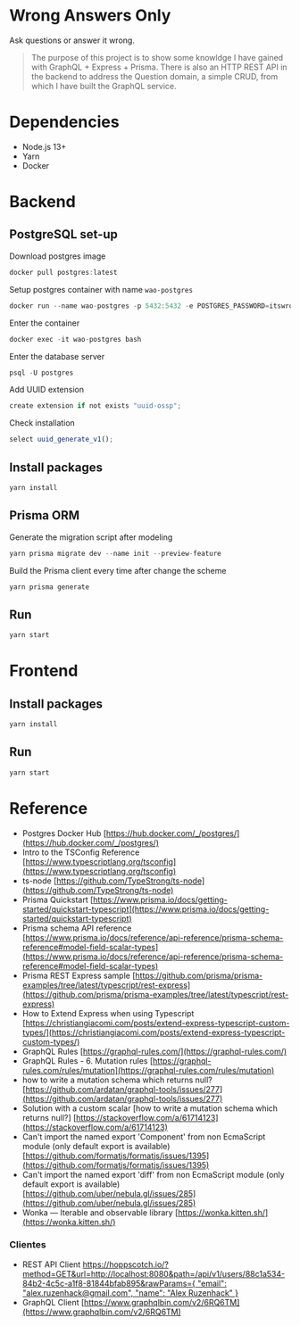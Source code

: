 # Wrong Answers Only

Ask questions or answer it wrong.

> The purpose of this project is to show some knowldge I have gained with GraphQL + Express + Prisma. There is also an HTTP REST API in the backend to address the Question domain, a simple CRUD, from which I have built the GraphQL service.

# Dependencies

- Node.js 13+
- Yarn
- Docker

# Backend

## PostgreSQL set-up

Download postgres image

```jsx
docker pull postgres:latest
```

Setup postgres container with name `wao-postgres`

```jsx
docker run --name wao-postgres -p 5432:5432 -e POSTGRES_PASSWORD=itswrong -d postgres
```

Enter the container

```jsx
docker exec -it wao-postgres bash
```

Enter the database server

```jsx
psql -U postgres
```

Add UUID extension

```jsx
create extension if not exists "uuid-ossp";
```

Check installation

```jsx
select uuid_generate_v1();
```

## Install packages

```jsx
yarn install
```

## Prisma ORM

Generate the migration script after modeling

```jsx
yarn prisma migrate dev --name init --preview-feature
```

Build the Prisma client every time after change the scheme

```jsx
yarn prisma generate
```

## Run

```jsx
yarn start
```

# Frontend

## Install packages

```jsx
yarn install
```

## Run

```jsx
yarn start
```

# Reference

- Postgres Docker Hub
[https://hub.docker.com/_/postgres/](https://hub.docker.com/_/postgres/)
- Intro to the TSConfig Reference
[https://www.typescriptlang.org/tsconfig](https://www.typescriptlang.org/tsconfig)
- ts-node
[https://github.com/TypeStrong/ts-node](https://github.com/TypeStrong/ts-node)
- Prisma Quickstart
[https://www.prisma.io/docs/getting-started/quickstart-typescript](https://www.prisma.io/docs/getting-started/quickstart-typescript)
- Prisma schema API reference
[https://www.prisma.io/docs/reference/api-reference/prisma-schema-reference#model-field-scalar-types](https://www.prisma.io/docs/reference/api-reference/prisma-schema-reference#model-field-scalar-types)
- Prisma REST Express sample
[https://github.com/prisma/prisma-examples/tree/latest/typescript/rest-express](https://github.com/prisma/prisma-examples/tree/latest/typescript/rest-express)
- How to Extend Express when using Typescript
[https://christiangiacomi.com/posts/extend-express-typescript-custom-types/](https://christiangiacomi.com/posts/extend-express-typescript-custom-types/)
- GraphQL Rules
[https://graphql-rules.com/](https://graphql-rules.com/)
- GraphQL Rules - 6. Mutation rules
[https://graphql-rules.com/rules/mutation](https://graphql-rules.com/rules/mutation)
- how to write a mutation schema which returns null?
[https://github.com/ardatan/graphql-tools/issues/277](https://github.com/ardatan/graphql-tools/issues/277)
- Solution with a custom scalar [how to write a mutation schema which returns null?]
[https://stackoverflow.com/a/61714123](https://stackoverflow.com/a/61714123)
- Can't import the named export 'Component' from non EcmaScript module (only default export is available)
[https://github.com/formatjs/formatjs/issues/1395](https://github.com/formatjs/formatjs/issues/1395)
- Can't import the named export 'diff' from non EcmaScript module (only default export is available)
[https://github.com/uber/nebula.gl/issues/285](https://github.com/uber/nebula.gl/issues/285)
- Wonka — Iterable and observable library
[https://wonka.kitten.sh/](https://wonka.kitten.sh/)

### Clientes

- REST API Client
[https://hoppscotch.io/?method=GET&url=http://localhost:8080&path=/api/v1/users/88c1a534-84b2-4c5c-a1f8-81844bfab895&rawParams={ "email": "alex.ruzenhack@gmail.com", "name": "Alex Ruzenhack"
}](https://hoppscotch.io/?method=GET&url=http://localhost:8080&path=/api/v1/users/88c1a534-84b2-4c5c-a1f8-81844bfab895&rawParams=%7B%0A%20%20%22email%22:%20%22alex.ruzenhack@gmail.com%22,%0A%20%20%22name%22:%20%22Alex%20Ruzenhack%22%0A%7D)
- GraphQL Client
[https://www.graphqlbin.com/v2/6RQ6TM](https://www.graphqlbin.com/v2/6RQ6TM)